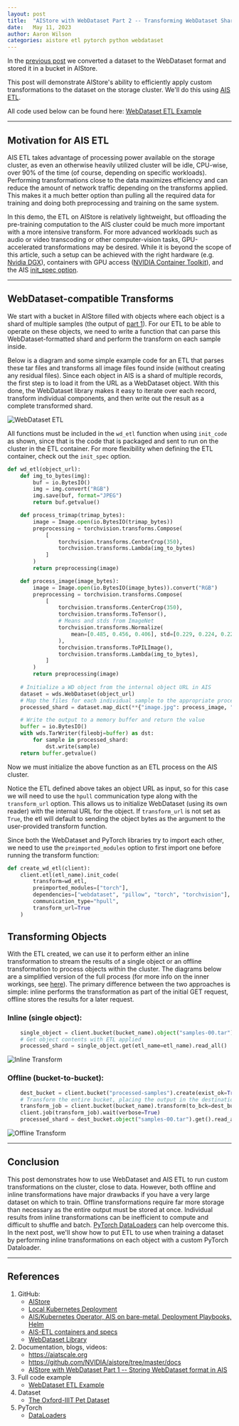 ```yaml
---
layout: post
title:  "AIStore with WebDataset Part 2 -- Transforming WebDataset Shards in AIS"
date:   May 11, 2023
author: Aaron Wilson
categories: aistore etl pytorch python webdataset
---
```


In the [previous post](https://aiatscale.org/blog/2023/05/08/aisio-transforms-with-webdataset-pt-1.md) we converted a dataset to the WebDataset format and stored it in a bucket in AIStore. 

This post will demonstrate AIStore's ability to efficiently apply custom transformations to the dataset on the storage cluster. We'll do this using [AIS ETL](https://github.com/NVIDIA/aistore/blob/master/docs/etl.md).

All code used below can be found here: [WebDataset ETL Example](https://github.com/NVIDIA/aistore/blob/master/docs/examples/aisio_webdataset/etl_webdataset.py)

---
## Motivation for AIS ETL

AIS ETL takes advantage of processing power available on the storage cluster, as even an otherwise heavily utilized cluster will be idle, CPU-wise, over 90% of the time (of course, depending on specific workloads). 
Performing transformations close to the data maximizes efficiency and can reduce the amount of network traffic depending on the transforms applied. 
This makes it a much better option than pulling all the required data for training and doing both preprocessing and training on the same system. 

In this demo, the ETL on AIStore is relatively lightweight, but offloading the pre-training computation to the AIS cluster could be much more important with a more intensive transform. 
For more advanced workloads such as audio or video transcoding or other computer-vision tasks, GPU-accelerated transformations may be desired. While it is beyond the scope of this article, such a setup can be achieved with the right hardware (e.g. [Nvidia DGX](https://www.nvidia.com/en-us/data-center/dgx-platform/)), containers with GPU access ([NVIDIA Container Toolkit](https://github.com/NVIDIA/nvidia-docker)), and the AIS [init_spec option](https://github.com/NVIDIA/aistore/blob/master/docs/etl.md#init-spec-request).

--- 
## WebDataset-compatible Transforms
 
We start with a bucket in AIStore filled with objects where each object is a shard of multiple samples (the output of [part 1](https://aiatscale.org/blog/2023/05/08/aisio-transforms-with-webdataset-pt-1.md)). For our ETL to be able to operate on these objects, we need to write a function that can parse this WebDataset-formatted shard and perform the transform on each sample inside. 

Below is a diagram and some simple example code for an ETL that parses these tar files and transforms all image files found inside (without creating any residual files). Since each object in AIS is a shard of multiple records, the first step is to load it from the URL as a WebDataset object. With this done, the WebDataset library makes it easy to iterate over each record, transform individual components, and then write out the result as a complete transformed shard. 

![WebDataset ETL](/assets/aisio_inline_wdataset/wd_etl.jpg)

All functions must be included in the `wd_etl` function when using `init_code` as shown, since that is the code that is packaged and sent to run on the cluster in the ETL container. For more flexibility when defining the ETL container, check out the `init_spec` option. 
```python
def wd_etl(object_url):
    def img_to_bytes(img):
        buf = io.BytesIO()
        img = img.convert("RGB")
        img.save(buf, format="JPEG")
        return buf.getvalue()

    def process_trimap(trimap_bytes):
        image = Image.open(io.BytesIO(trimap_bytes))
        preprocessing = torchvision.transforms.Compose(
            [
                torchvision.transforms.CenterCrop(350),
                torchvision.transforms.Lambda(img_to_bytes)
            ]
        )
        return preprocessing(image)

    def process_image(image_bytes):
        image = Image.open(io.BytesIO(image_bytes)).convert("RGB")
        preprocessing = torchvision.transforms.Compose(
            [
                torchvision.transforms.CenterCrop(350),
                torchvision.transforms.ToTensor(),
                # Means and stds from ImageNet
                torchvision.transforms.Normalize(
                    mean=[0.485, 0.456, 0.406], std=[0.229, 0.224, 0.225]
                ),
                torchvision.transforms.ToPILImage(),
                torchvision.transforms.Lambda(img_to_bytes),
            ]
        )
        return preprocessing(image)
    
    # Initialize a WD object from the internal object URL in AIS
    dataset = wds.WebDataset(object_url)
    # Map the files for each individual sample to the appropriate processing function
    processed_shard = dataset.map_dict(**{"image.jpg": process_image, "trimap.png": process_trimap})

    # Write the output to a memory buffer and return the value
    buffer = io.BytesIO()
    with wds.TarWriter(fileobj=buffer) as dst:
        for sample in processed_shard:
            dst.write(sample)
    return buffer.getvalue()
```

Now we must initialize the above function as an ETL process on the AIS cluster. 

Notice the ETL defined above takes an object URL as input, so for this case we will need to use the `hpull` communication type along with the `transform_url` option. This allows us to initialize WebDataset (using its own reader) with the internal URL for the object. If `transform_url` is not set as `True`, the etl will default to sending the object bytes as the argument to the user-provided transform function.

Since both the WebDataset and PyTorch libraries try to import each other, we need to use the `preimported_modules` option to first import one before running the transform function:

```python
def create_wd_etl(client):
    client.etl(etl_name).init_code(
        transform=wd_etl,
        preimported_modules=["torch"],
        dependencies=["webdataset", "pillow", "torch", "torchvision"],
        communication_type="hpull",
        transform_url=True
    )
```

## Transforming Objects

With the ETL created, we can use it to perform either an inline transformation to stream the results of a single object or an offline transformation to process objects within the cluster. The diagrams below are a simplified version of the full process (for more info on the inner workings, see [here](https://storagetarget.com/2021/04/02/integrated-storage-stack-for-training-inference-and-transformations/)). The primary difference between the two approaches is simple: inline performs the transformation as part of the initial GET request, offline stores the results for a later request. 

### Inline (single object): 
```python
    single_object = client.bucket(bucket_name).object("samples-00.tar")
    # Get object contents with ETL applied
    processed_shard = single_object.get(etl_name=etl_name).read_all()
```

![Inline Transform](/assets/aisio_inline_wdataset/inline_etl_sequence.jpg)

### Offline (bucket-to-bucket):
```python
    dest_bucket = client.bucket("processed-samples").create(exist_ok=True)
    # Transform the entire bucket, placing the output in the destination bucket
    transform_job = client.bucket(bucket_name).transform(to_bck=dest_bucket, etl_name=etl_name)
    client.job(transform_job).wait(verbose=True)
    processed_shard = dest_bucket.object("samples-00.tar").get().read_all()
```

![Offline Transform](/assets/aisio_inline_wdataset/offline_etl_sequence.jpg)

---
## Conclusion

This post demonstrates how to use WebDataset and AIS ETL to run custom transformations on the cluster, close to data. 
However, both offline and inline transformations have major drawbacks if you have a very large dataset on which to train.
Offline transformations require far more storage than necessary as the entire output must be stored at once.
Individual results from inline transformations can be inefficient to compute and difficult to shuffle and batch. 
[PyTorch DataLoaders](https://pytorch.org/tutorials/beginner/basics/data_tutorial.html) can help overcome this.
In the next post, we'll show how to put ETL to use when training a dataset by performing inline transformations on each object with a custom PyTorch Dataloader.

--- 
## References

1. GitHub:
    - [AIStore](https://github.com/NVIDIA/aistore)
    - [Local Kubernetes Deployment](https://github.com/NVIDIA/aistore/blob/master/deploy/dev/k8s/README.md)
    - [AIS/Kubernetes Operator, AIS on bare-metal, Deployment Playbooks, Helm](https://github.com/NVIDIA/ais-k8s)
    - [AIS-ETL containers and specs](https://github.com/NVIDIA/ais-etl)
    - [WebDataset Library](https://github.com/webdataset/webdataset)
2. Documentation, blogs, videos:
    - https://aiatscale.org
    - https://github.com/NVIDIA/aistore/tree/master/docs
    - [AIStore with WebDataset Part 1 -- Storing WebDataset format in AIS](https://aiatscale.org/blog/2023/05/05/aisio-transforms-with-webdataset-pt-1)
3. Full code example
    - [WebDataset ETL Example](https://github.com/NVIDIA/aistore/blob/master/docs/examples/aisio_webdataset/etl_webdataset.py)
4. Dataset
    - [The Oxford-IIIT Pet Dataset](https://www.robots.ox.ac.uk/~vgg/data/pets/)
5. PyTorch 
    - [DataLoaders](https://pytorch.org/tutorials/beginner/basics/data_tutorial.html)